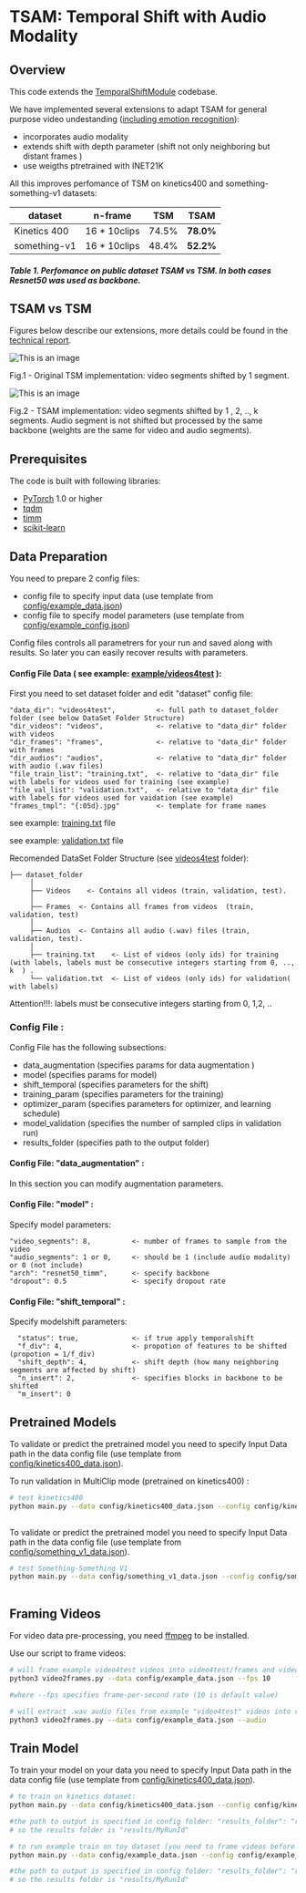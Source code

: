 # TSAM: Temporal Shift with Audio Modality 


## Overview
This code extends the [TemporalShiftModule](https://github.com/mit-han-lab/temporal-shift-module) codebase. 

We have implemented several extensions to adapt TSAM for general purpose video undestanding ([including emotion recognition](Adcumen.pdf)):


- incorporates audio modality
- extends shift with depth parameter (shift not only neighboring but distant frames )
- use weigths ptretrained with INET21K

All this improves perfomance of TSM on kinetics400 and something-something-v1 datasets:


| dataset      | n-frame      | TSM   | **TSAM**  |
|--------------|--------------|-------|-----------|
| Kinetics 400 | 16 * 10clips | 74.5% | **78.0%** |
| something-v1 | 16 * 10clips | 48.4% | **52.2%** |

##### Table 1. Perfomance on public dataset TSAM vs TSM. In both cases Resnet50 was used as backbone. 


## TSAM vs TSM
Figures below describe our extensions, more details could be found in the [technical report](TSAM.pdf).




![This is an image](figures/tsm.png)

<p align = "left">
Fig.1 - Original TSM implementation: video segments shifted by 1 segment.
</p>




![This is an image](figures/VCAM.png)

<p align = "left">
Fig.2 - TSAM implementation: video segments shifted by 1 , 2, .., k segments. Audio segment is not shifted but processed by the same backbone (weights are the same for video and audio segments).
</p>



## Prerequisites

The code is built with following libraries:

- [PyTorch](https://pytorch.org/) 1.0 or higher
- [tqdm](https://github.com/tqdm/tqdm.git)
- [timm](https://github.com/rwightman/pytorch-image-models)
- [scikit-learn](https://scikit-learn.org/stable/)



## Data Preparation

You need to prepare 2 config files: 

- config file to specify input data (use template from  [config/example_data.json](config/example_data.json))
- config file to specify model parameters (use template from  [config/example_config.json](config/example_config.json))

Config files controls all parametrers for your run and saved along with results. So later you can easily recover results with parameters. 

#### Config File Data ( see example:  [example/videos4test](example/videos4test) ):

First you need to set dataset folder and edit "dataset" config file:

	"data_dir": "videos4test",          <- full path to dataset_folder folder (see below DataSet Folder Structure)
    "dir_videos": "videos",             <- relative to "data_dir" folder with videos
    "dir_frames": "frames",             <- relative to "data_dir" folder with frames
	"dir_audios": "audios",             <- relative to "data_dir" folder with audio (.wav files)
	"file_train_list": "training.txt",  <- relative to "data_dir" file with labels for videos used for training (see example) 
	"file_val_list": "validation.txt",  <- relative to "data_dir" file with labels for videos used for vaidation (see example)
	"frames_tmpl": "{:05d}.jpg"         <- template for frame names

see example:  [training.txt](example/videos4test/training.txt) file

see example:  [validation.txt](example/videos4test/validation.txt) file

Recomended DataSet Folder Structure (see [videos4test](videos4test) folder):
    
    ├── dataset_folder
         │
         ├── Videos    <- Contains all videos (train, validation, test).
         │
         ├── Frames  <- Contains all frames from videos  (train, validation, test)
         │
         ├── Audios  <- Contains all audio (.wav) files (train, validation, test).
         │
         ├── training.txt    <- List of videos (only ids) for training (with labels, labels must be consecutive integers starting from 0, .., k  ) .
         └── validation.txt  <- List of videos (only ids) for validation( with labels)


Attention!!!: labels must be consecutive integers starting from 0, 1,2, .. 

### Config File : 

Config File has the following subsections:

- data_augmentation (specifies params for data augmentation )
- model (specifies params for model)
- shift_temporal (specifies parameters for the shift)
- training_param (specifies parameters for the training)
- optimizer_param (specifies parameters for optimizer, and learning schedule)
- model_validation (specifies the number of sampled clips in validation run)
- results_folder (specifies path to the output folder)




#### Config File: "data_augmentation" :
In this section you can modify augmentation parameters. 

#### Config File: "model" :
Specify model parameters:

    "video_segments": 8,          <- number of frames to sample from the video
    "audio_segments": 1 or 0,     <- should be 1 (include audio modality) or 0 (not include)
    "arch": "resnet50_timm",      <- specify backbone 
	"dropout": 0.5                <- specify dropout rate
 


#### Config File: "shift_temporal" :
Specify modelshift parameters:

      "status": true,             <- if true apply temporalshift
      "f_div": 4,                 <- propotion of features to be shifted (propotion = 1/f_div) 
      "shift_depth": 4,           <- shift depth (how many neighboring segments are affected by shift)
      "n_insert": 2,              <- specifies blocks in backbone to be shifted
      "m_insert": 0
	
 


## Pretrained Models

To validate or predict the pretrained model you need to specify Input Data path in the data config file 
(use template from  [config/kinetics400_data.json](config/kinetics400_data.json)).


To run validation in MultiClip mode (pretrained on kinetics400) :

```bash
# test kinetics400
python main.py --data config/kinetics400_data.json --config config/kinetics400_config.json --validate kinetics400 --device 0,1,2,4
   
```

To validate or predict the pretrained model you need to specify Input Data path in the data config file 
(use template from  [config/something_v1_data.json](config/something_v1_data.json)).
```bash
# test Something-Something V1
python main.py --data config/something_v1_data.json --config config/something_v1_config.json --validate something_v1 --device 0,1,2,4
   
```

## Framing Videos

For video data pre-processing, you need [ffmpeg](https://www.ffmpeg.org/) to be installed.

Use our script to frame videos:

```bash
# will frame example video4test videos into video4test/frames and video4test/audios
python3 video2frames.py --data config/example_data.json --fps 10

#where --fps specifies frame-per-second rate (10 is default value)

# will extract .wav audio files from example "video4test" videos into video4test/audio 
python3 video2frames.py --data config/example_data.json --audio
```

## Train Model

To train  your model on your data you need to specify Input Data path in the data config file 
(use template from  [config/kinetics400_data.json](config/kinetics400_data.json)). 


```bash
# to train on kinetics dataset: 
python main.py --data config/kinetics400_data.json --config config/kinetics400_config.json --device 0,1,2,4 --run_id "MyRunId"

#the path to output is specified in config folder: "results_folder": "results"
# so the results folder is "results/MyRunId"    
```

```bash
# to run example train on toy dataset (you need to frame videos before  (see above "Framing Videos")): 
python main.py --data config/example_data.json --config config/example_config.json --device 0,1,2,4 --run_id "MyRunId"

#the path to output is specified in config folder: "results_folder": "results"
# so the results folder is "results/MyRunId"    
```
